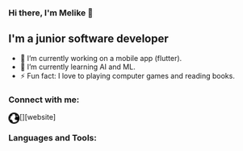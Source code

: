 ### Hi there, I'm Melike 👋

## I'm a junior software developer

- 🔭 I’m currently working on a mobile app (flutter).
- 🌱 I’m currently learning AI and ML.
- ⚡ Fun fact: I love to playing computer games and reading books.

### Connect with me:

[<img align="left" alt="https://msklloglu.wordpress.com/" width="22px" src="https://raw.githubusercontent.com/iconic/open-iconic/master/svg/globe.svg" />][website]


### Languages and Tools:













